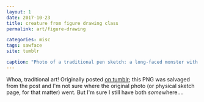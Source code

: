 ```yaml
---
layout: 1
date: 2017-10-23
title: creature from figure drawing class
permalink: art/figure-drawing

categories: misc
tags: sawface
site: tumblr

caption: "Photo of a traditional pen sketch: a long-faced monster with three horizontally-connected face-mouths."
---
```

Whoa, traditional art! Originally posted [on tumblr](https://aflyleaf3.wordpress.com/2017/10/23/what-else-are-you-supposed-to-doodle-in-figure/); this PNG was salvaged from the post and I'm not sure where the original photo (or physical sketch page, for that matter) went. But I'm sure I still have both *some*where....